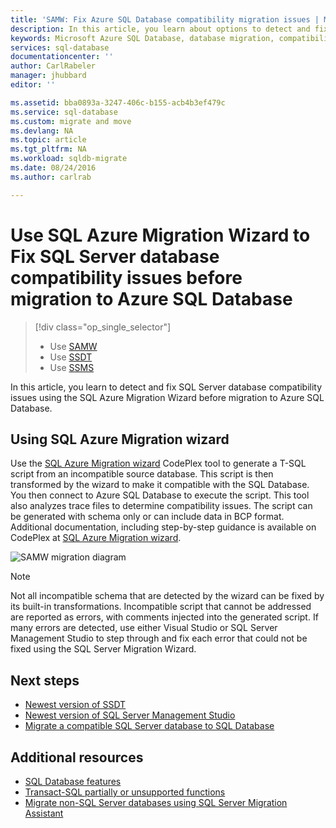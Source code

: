 ```yaml
---
title: 'SAMW: Fix Azure SQL Database compatibility migration issues | Microsoft Docs'
description: In this article, you learn about options to detect and fix SQL Server database compatibility issues using the SQL Azure Migration Wizard before migration to Azure SQL Database.
keywords: Microsoft Azure SQL Database, database migration, compatibility, SQL Azure Migration Wizard
services: sql-database
documentationcenter: ''
author: CarlRabeler
manager: jhubbard
editor: ''

ms.assetid: bba0893a-3247-406c-b155-acb4b3ef479c
ms.service: sql-database
ms.custom: migrate and move
ms.devlang: NA
ms.topic: article
ms.tgt_pltfrm: NA
ms.workload: sqldb-migrate
ms.date: 08/24/2016
ms.author: carlrab

---
```

# Use SQL Azure Migration Wizard to Fix SQL Server database compatibility issues before migration to Azure SQL Database
> [!div class="op_single_selector"]
> * Use [SAMW](sql-database-cloud-migrate-fix-compatibility-issues.md)
> * Use [SSDT](sql-database-cloud-migrate-fix-compatibility-issues-ssdt.md)
> * Use [SSMS](sql-database-cloud-migrate-fix-compatibility-issues-ssms.md)
>  

In this article, you learn to detect and fix SQL Server database compatibility issues using the SQL Azure Migration Wizard before migration to Azure SQL Database.

## Using SQL Azure Migration wizard
Use the [SQL Azure Migration wizard](http://sqlazuremw.codeplex.com/) CodePlex tool to generate a T-SQL script from an incompatible source database. This script is then transformed by the wizard to make it compatible with the SQL Database. You then connect to Azure SQL Database to execute the script. This tool also analyzes trace files to determine compatibility issues. The script can be generated with schema only or can include data in BCP format. Additional documentation, including step-by-step guidance is available on CodePlex at [SQL Azure Migration wizard](http://sqlazuremw.codeplex.com/).  

 ![SAMW migration diagram](./media/sql-database-cloud-migrate/02SAMWDiagram.png)

> [!NOTE]
> Not all incompatible schema that are detected by the wizard can be fixed by its built-in transformations. Incompatible script that cannot be addressed are reported as errors, with comments injected into the generated script. If many errors are detected, use either Visual Studio or SQL Server Management Studio to step through and fix each error that could not be fixed using the SQL Server Migration Wizard.
> 
> 

## Next steps
* [Newest version of SSDT](https://msdn.microsoft.com/library/mt204009.aspx)
* [Newest version of SQL Server Management Studio](https://msdn.microsoft.com/library/mt238290.aspx)
* [Migrate a compatible SQL Server database to SQL Database](sql-database-cloud-migrate.md#migrate-a-compatible-sql-server-database-to-sql-database)

## Additional resources
* [SQL Database features](sql-database-features.md)
* [Transact-SQL partially or unsupported functions](sql-database-transact-sql-information.md)
* [Migrate non-SQL Server databases using SQL Server Migration Assistant](http://blogs.msdn.com/b/ssma/)

